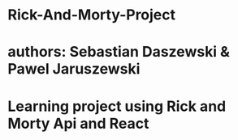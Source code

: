 # Rick-And-Morty-Project
# authors: Sebastian Daszewski & Pawel Jaruszewski
# Learning project using Rick and Morty Api and React
